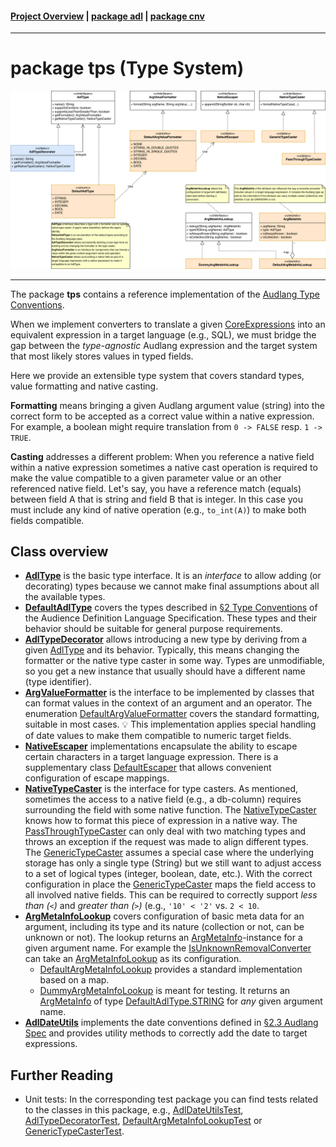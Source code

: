 #### [Project Overview](../../../../../../../../README.md) | [package adl](../../README.md) | [package cnv](../README.md)
----

# package tps (Type System)

![tps-overview](./tps.svg)

----

The package **tps** contains a reference implementation of the [Audlang Type Conventions](https://github.com/KarlEilebrecht/audlang-spec/blob/main/doc/AudienceDefinitionLanguageSpecification.md#2-type-conventions). 

When we implement converters to translate a given [CoreExpressions](../erl/CoreExpression.java) into an equivalent expression in a target language (e.g., SQL), we must bridge the gap between the *type-agnostic* Audlang expression and the target system that most likely stores values in typed fields.

Here we provide an extensible type system that covers standard types, value formatting and native casting. 

**Formatting** means bringing a given Audlang argument value (string) into the correct form to be accepted as a correct value within a native expression. For example, a boolean might require translation from `0 -> FALSE` resp. `1 -> TRUE`.

**Casting** addresses a different problem: When you reference a native field within a native expression sometimes a native cast operation is required to make the value compatible to a given parameter value or an other referenced native field. Let's say, you have a reference match (equals) between field A that is string and field B that is integer. In this case you must include any kind of native operation (e.g., `to_int(A)`) to make both fields compatible.

## Class overview

 * **[AdlType](AdlType.java)** is the basic type interface. It is an *interface* to allow adding (or decorating) types because we cannot make final assumptions about all the available types.
 * **[DefaultAdlType](DefaultAdlType.java)** covers the types described in [§2 Type Conventions](https://github.com/KarlEilebrecht/audlang-spec/blob/main/doc/AudienceDefinitionLanguageSpecification.md#2-type-conventions) of the Audience Definition Language Specification. These types and their behavior should be suitable for general purpose requirements.
 * **[AdlTypeDecorator](AdlTypeDecorator.java)** allows introducing a new type by deriving from a given [AdlType](AdlType.java) and its behavior. Typically, this means changing the formatter or the native type caster in some way. Types are unmodifiable, so you get a new instance that usually should have a different name (type identifier).
 * **[ArgValueFormatter](ArgValueFormatter.java)** is the interface to be implemented by classes that can format values in the context of an argument and an operator. The enumeration [DefaultArgValueFormatter](DefaultArgValueFormatter.java) covers the standard formatting, suitable in most cases. :bulb: This implementation applies special handling of date values to make them compatible to numeric target fields.
 * **[NativeEscaper](NativeEscaper.java)** implementations encapsulate the ability to escape certain characters in a target language expression. There is a supplementary class [DefaultEscaper](DefaultEscaper.java) that allows convenient configuration of escape mappings.
 * **[NativeTypeCaster](NativeTypeCaster.java)** is the interface for type casters. As mentioned, sometimes the access to a native field (e.g., a db-column) requires surrounding the field with some native function. The [NativeTypeCaster](NativeTypeCaster.java) knows how to format this piece of expression in a native way. The [PassThroughTypeCaster](PassThroughTypeCaster.java) can only deal with two matching types and throws an exception if the request was made to align different types. The [GenericTypeCaster](GenericTypeCaster.java) assumes a special case where the underlying storage has only a single type (String) but we still want to adjust access to a set of logical types (integer, boolean, date, etc.). With the correct configuration in place the [GenericTypeCaster](GenericTypeCaster.java) maps the field access to all involved native fields. This can be required to correctly support *less than (`<`)* and *greater than (`>`)* (e.g., `'10' < '2'` vs. `2 < 10`.
 * **[ArgMetaInfoLookup](ArgMetaInfoLookup.java)** covers configuration of basic meta data for an argument, including its type and its nature (collection or not, can be unknown or not). The lookup returns an [ArgMetaInfo](ArgMetaInfo.java)-instance for a given argument name. For example the [IsUnknownRemovalConverter](../IsUnknownRemovalConverter.java) can take an [ArgMetaInfoLookup](ArgMetaInfoLookup.java) as its configuration. 
   * [DefaultArgMetaInfoLookup](DefaultArgMetaInfoLookup.java) provides a standard implementation based on a map. 
   * [DummyArgMetaInfoLookup](DummyArgMetaInfoLookup.java) is meant for testing. It returns an [ArgMetaInfo](ArgMetaInfo.java) of type [DefaultAdlType.STRING](DefaultAdlType.java) for *any* given argument name.
 * **[AdlDateUtils](AdlDateUtils.java)** implements the date conventions defined in [§2.3 Audlang Spec](https://github.com/KarlEilebrecht/audlang-spec/blob/main/doc/AudienceDefinitionLanguageSpecification.md#23-date-values) and provides utility methods to correctly add the date to target expressions.


## Further Reading
 * Unit tests: In the corresponding test package you can find tests related to the classes in this package, e.g., [AdlDateUtilsTest](../../../../../../../test/java/de/calamanari/adl/cnv/tps/AdlDateUtilsTest.java), [AdlTypeDecoratorTest](../../../../../../../test/java/de/calamanari/adl/cnv/tps/AdlTypeDecoratorTest.java), [DefaultArgMetaInfoLookupTest](../../../../../../../test/java/de/calamanari/adl/cnv/tps/DefaultArgMetaInfoLookupTest.java) or [GenericTypeCasterTest](../../../../../../../test/java/de/calamanari/adl/cnv/tps/GenericTypeCasterTest.java).



